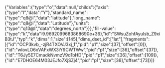 {"Variables":{"type":"o","data":null,"childs":{"axis":{"type":"l","data":"Y"},"standard_name":{"type":"q8@l","data":"latitude"},"long_name":{"type":"q8@l","data":"Latitude"},"units":{"type":"q13@l","data":"degrees_north"}}},"fill-value":{"type":"k","data":9.9692099683868690e+36},"id":"SWsuZohfAyuIsb_Z9xiB3tJ","typ":"k","dims":1,"size":[145],"dims_dset_id":["lat"],"fragments":[{"id":"OCP3kvb_-zjR4TXOVJ3xj_1","pid":"p1","size":[37],"offset":[0]},
{"id":"wIovLO6xVAFxWX3iY9CWTWw","pid":"p1","size":[36],"offset":[37]},
{"id":"T6Jy5E7CmadkNvmzV9d1bHD","pid":"p1","size":[36],"offset":[109]},
{"id":"E7DHOE64M03JEJfo7XjSZj4","pid":"p1","size":[36],"offset":[73]}]}